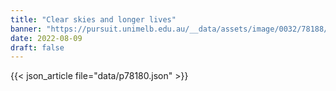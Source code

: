```yaml
---
title: "Clear skies and longer lives"
banner: "https://pursuit.unimelb.edu.au/__data/assets/image/0032/78188/Clear-skies-and-longer-lives_c63bc469-9ea8-4336-9fd2-2f9cc4d23321.jpg"
date: 2022-08-09
draft: false
---
```


{{< json_article file="data/p78180.json" >}}